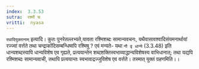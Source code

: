 ```yaml
---
index:  3.3.53
sutra:  रश्मौ च
vritti:  nyasa
---
```


`रथादियुक्तानाम्` इत्यादि। कुतः पुनरेतल्लभ्यते,यावता रश्मिशब्दः सामान्यवचनः, यथैवासावश्वादिसंयमनार्थायां रज्ज्वां वर्त्तते तथा चन्द्रार्कादिसम्बन्धिष्वपि रश्मिषु ? एवं मन्यते- यथा `नौ वृ धान्ये` (3.3.48) इति धान्यशब्दस्यापि धान्यविशेष एव गृह्यते, प्रत्ययान्तेन शब्दशक्तिस्वभाव्याद्धान्यविशेषस्य वाभिधानात्; तथा यद्यपि रश्मिशब्दः सामान्यवाची, तथापि प्रत्ययान्तः स्वभावाद्रज्जुविशेष एव वर्त्तते। तस्मात् युक्तं ग्रहणमिति।।


